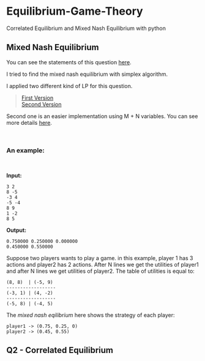 # Equilibrium-Game-Theory
Correlated Equilibrium and Mixed Nash Equilibrium with python

## Mixed Nash Equilibrium 

You can see the statements of this question [here](Amirreza81/Equilibrium-Game-Theory/Mixed-Nash-Equilibrium/Nash_Equilibrium.pdf).

I tried to find the mixed nash equilibrium with simplex algorithm. <br _>

I applied two different kind of LP for this question. 
> [First Version](Amirreza81/Equilibrium-Game-Theory/Mixed-Nash-Equilibrium/Nash_Equilibrium_v1.py) <br _>
> [Second Version](Amirreza81/Equilibrium-Game-Theory/Mixed-Nash-Equilibrium/Mixed-Nash-Equilibrium.py)

Second one is an easier implementation using M + N variables. You can see more details [here]([Amirreza81/Equilibrium-Game-Theory/Mixed-Nash-Equilibrium/LP.png](https://github.com/Amirreza81/Equilibrium-Game-Theory/blob/main/Mixed-Nash-Equilibrium/LP.png)).

<br _>

### An example:
<br _>

**Input:**

```
3 2
8 -5
-3 4
-5 -4
8 9
1 -2
8 5
```

**Output:**

```
0.750000 0.250000 0.000000 
0.450000 0.550000
```

Suppose two players wants to play a game. in this example, player 1 has 3 actions and player2 has 2 actions. After N lines we get 
the utilities of player1 and after N lines we get utilities of player2. The table of utilities is equal to:

```
(8, 8)  | (-5, 9)
------------------
(-3, 1) | (4, -2)
------------------
(-5, 8) | (-4, 5)
```

The *mixed nash eqilibrium* here shows the strategy of each player:

```
player1 -> (0.75, 0.25, 0)
player2 -> (0.45, 0.55)
```


## Q2 - Correlated Equilibrium
